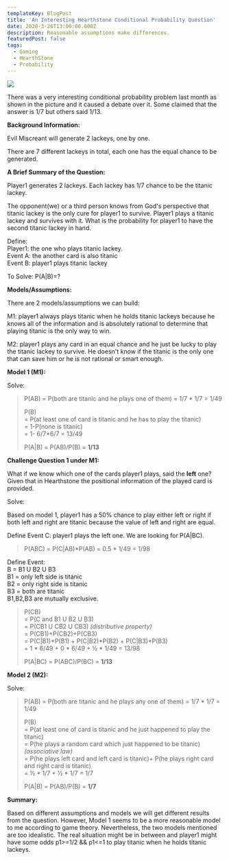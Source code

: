 ```yaml
---
templateKey: BlogPost
title: 'An Interesting Hearthstone Conditional Probability Question'
date: 2020-3-26T13:00:00.000Z
description: Reasonable assumptions make differences.
featuredPost: false
tags:
  - Gaming
  - HearthStone
  - Probability
---
```

![](/img/An-Interesting-Hearthstone-Conditional-Probability-Question.png)

There was a very interesting conditional probability problem last month
as shown in the picture and it caused a debate over it. Some claimed
that the answer is 1/7 but others said 1/13.

**Background Information:**

Evil Miscreant will generate 2 lackeys, one by one.

There are 7 different lackeys in total, each one has the equal chance to
be generated.

**A Brief Summary of the Question:**

Player1 generates 2 lackeys. Each lackey has 1/7 chance to be the
titanic lackey.

The opponent(we) or a third person knows from God's perspective that
titanic lackey is the only cure for player1 to survive. Player1 plays a
titanic lackey and survives with it. What is the probability for player1
to have the second titanic lackey in hand.

Define:<br/>
Player1: the one who plays titanic lackey. <br/>
Event A: the another card is also titanic <br/>
Event B: player1 plays titanic lackey

To Solve: P(A|B)=?

**Models/Assumptions:**

There are 2 models/assumptions we can build:

M1: player1 always plays titanic when he holds titanic lackeys because
he knows all of the information and is absolutely rational to determine
that playing titanic is the only way to win.

M2: player1 plays any card in an equal chance and he just be lucky to
play the titanic lackey to survive. He doesn't know if the titanic is
the only one that can save him or he is not rational or smart enough.

**Model 1 (M1):**

Solve:

>P(AB) = P(both are titanic and he plays one of them) = 1/7 \* 1/7 = 1/49
>
>P(B)\
= P(at least one of card is titanic and he has to play the titanic)\
= 1-P(none is titanic)\
 = 1- 6/7\*6/7 = 13/49
>
>P(A|B) = P(AB)/P(B) = **1/13**

**Challenge Question 1 under M1:**

What if we know which one of the cards player1 plays, said the **left**
one? Given that in Hearthstone the positional information of the played
card is provided.

Solve:

Based on model 1, player1 has a 50% chance to play either left or right
if both left and right are titanic because the value of left and right
are equal.

Define Event C: player1 plays the left one. We are looking for P(A|BC).

>P(ABC) = P(C|AB)\*P(AB) = 0.5 \* 1/49 = 1/98

Define Event:\
B = B1 U B2 U B3\
B1 = only left side is titanic\
B2 = only right side is titanic\
B3 = both are titanic\
B1,B2,B3 are mutually exclusive.

>P(CB)<br/>
  \= P(C and B1 U B2 U B3)<br/>
  \= P(CB1 U CB2 U CB3) *(distributive property)*<br/>
  \= P(CB1)+P(CB2)+P(CB3)<br/>
  \= P(C|B1)\*P(B1) + P(C|B2)\*P(B2) + P(C|B3)\*P(B3)<br/>
  \= 1 \* 6/49 + 0 \* 6/49 + ½ \* 1/49 = 13/98
>
>P(A|BC) = P(ABC)/P(BC) = **1/13**

**Model 2 (M2):**

Solve:

>P(AB) = P(both are titanic and he plays any one of them) = 1/7 \* 1/7 =
1/49
>
>P(B)<br/>
  \= P(at least one of card is titanic and he just happened to play the
titanic)<br/>
  \= P(he plays a random card which just happened to be titanic)
*(associative law)*<br/>
  \= P(he plays left card and left card is titanic)+ P(he plays right card
and right card is titanic)<br/>
  \= ½ \* 1/7 + ½ \* 1/7 = 1/7
>
>P(A|B) = P(AB)/P(B) = **1/7**


**Summary:**

Based on different assumptions and models we will get different results
from the question. However, Model 1 seems to be a more reasonable model
to me according to game theory. Nevertheless, the two models mentioned
are too idealistic. The real situation might be in between and player1
might have some odds p1\>=1/2 && p1\<=1 to play titanic when he holds
titanic lackeys.